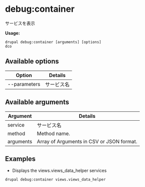 # debug:container
サービスを表示

**Usage:**
```
drupal debug:container [arguments] [options]
dco
```

## Available options
Option | Details
-------|-------------
--parameters | サービス名

## Available arguments
Argument | Details
---------|-------------
service | サービス名
method | Method name.
arguments | Array of Arguments in CSV or JSON format.

## Examples
* Displays the views.views_data_helper services
```
drupal debug:container views.views_data_helper
```
